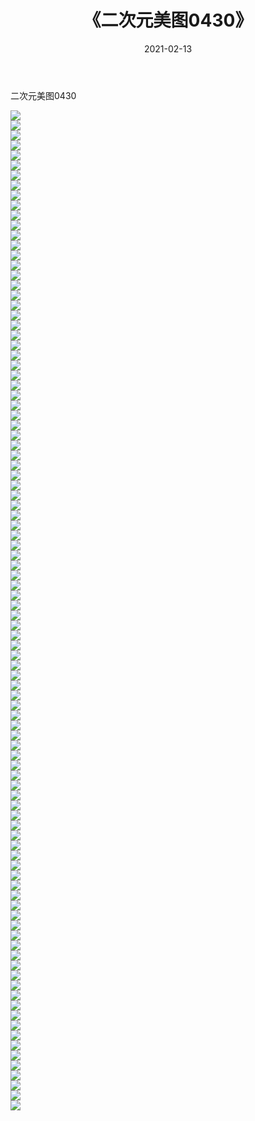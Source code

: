﻿---
layout: post
title:  《二次元美图0430》
date:   2021-02-13
img: http://imgx.orgx.ga/二次元/2021/二次元美图0430/000.jpg
categories: [美女, 清纯, 唯美]
---

二次元美图0430

 ![](http://imgx.orgx.ga/二次元/2021/二次元美图0430/001.jpg) <br>![](http://imgx.orgx.ga/二次元/2021/二次元美图0430/002.jpg) <br>![](http://imgx.orgx.ga/二次元/2021/二次元美图0430/003.jpg) <br>![](http://imgx.orgx.ga/二次元/2021/二次元美图0430/004.jpg) <br>![](http://imgx.orgx.ga/二次元/2021/二次元美图0430/005.jpg) <br>![](http://imgx.orgx.ga/二次元/2021/二次元美图0430/006.jpg) <br>![](http://imgx.orgx.ga/二次元/2021/二次元美图0430/007.jpg) <br>![](http://imgx.orgx.ga/二次元/2021/二次元美图0430/008.jpg) <br>![](http://imgx.orgx.ga/二次元/2021/二次元美图0430/009.jpg) <br>![](http://imgx.orgx.ga/二次元/2021/二次元美图0430/010.jpg) <br>![](http://imgx.orgx.ga/二次元/2021/二次元美图0430/011.jpg) <br>![](http://imgx.orgx.ga/二次元/2021/二次元美图0430/012.jpg) <br>![](http://imgx.orgx.ga/二次元/2021/二次元美图0430/013.jpg) <br>![](http://imgx.orgx.ga/二次元/2021/二次元美图0430/014.jpg) <br>![](http://imgx.orgx.ga/二次元/2021/二次元美图0430/015.jpg) <br>![](http://imgx.orgx.ga/二次元/2021/二次元美图0430/016.jpg) <br>![](http://imgx.orgx.ga/二次元/2021/二次元美图0430/017.jpg) <br>![](http://imgx.orgx.ga/二次元/2021/二次元美图0430/018.jpg) <br>![](http://imgx.orgx.ga/二次元/2021/二次元美图0430/019.jpg) <br>![](http://imgx.orgx.ga/二次元/2021/二次元美图0430/020.jpg) <br>![](http://imgx.orgx.ga/二次元/2021/二次元美图0430/021.jpg) <br>![](http://imgx.orgx.ga/二次元/2021/二次元美图0430/022.jpg) <br>![](http://imgx.orgx.ga/二次元/2021/二次元美图0430/023.jpg) <br>![](http://imgx.orgx.ga/二次元/2021/二次元美图0430/024.jpg) <br>![](http://imgx.orgx.ga/二次元/2021/二次元美图0430/025.jpg) <br>![](http://imgx.orgx.ga/二次元/2021/二次元美图0430/026.jpg) <br>![](http://imgx.orgx.ga/二次元/2021/二次元美图0430/027.jpg) <br>![](http://imgx.orgx.ga/二次元/2021/二次元美图0430/028.jpg) <br>![](http://imgx.orgx.ga/二次元/2021/二次元美图0430/029.jpg) <br>![](http://imgx.orgx.ga/二次元/2021/二次元美图0430/030.jpg) <br>![](http://imgx.orgx.ga/二次元/2021/二次元美图0430/031.jpg) <br>![](http://imgx.orgx.ga/二次元/2021/二次元美图0430/032.jpg) <br>![](http://imgx.orgx.ga/二次元/2021/二次元美图0430/033.jpg) <br>![](http://imgx.orgx.ga/二次元/2021/二次元美图0430/034.jpg) <br>![](http://imgx.orgx.ga/二次元/2021/二次元美图0430/035.jpg) <br>![](http://imgx.orgx.ga/二次元/2021/二次元美图0430/036.jpg) <br>![](http://imgx.orgx.ga/二次元/2021/二次元美图0430/037.jpg) <br>![](http://imgx.orgx.ga/二次元/2021/二次元美图0430/038.jpg) <br>![](http://imgx.orgx.ga/二次元/2021/二次元美图0430/039.jpg) <br>![](http://imgx.orgx.ga/二次元/2021/二次元美图0430/040.jpg) <br>![](http://imgx.orgx.ga/二次元/2021/二次元美图0430/041.jpg) <br>![](http://imgx.orgx.ga/二次元/2021/二次元美图0430/042.jpg) <br>![](http://imgx.orgx.ga/二次元/2021/二次元美图0430/043.jpg) <br>![](http://imgx.orgx.ga/二次元/2021/二次元美图0430/044.jpg) <br>![](http://imgx.orgx.ga/二次元/2021/二次元美图0430/045.jpg) <br>![](http://imgx.orgx.ga/二次元/2021/二次元美图0430/046.jpg) <br>![](http://imgx.orgx.ga/二次元/2021/二次元美图0430/047.jpg) <br>![](http://imgx.orgx.ga/二次元/2021/二次元美图0430/048.jpg) <br>![](http://imgx.orgx.ga/二次元/2021/二次元美图0430/049.jpg) <br>![](http://imgx.orgx.ga/二次元/2021/二次元美图0430/050.jpg) <br>![](http://imgx.orgx.ga/二次元/2021/二次元美图0430/051.jpg) <br>![](http://imgx.orgx.ga/二次元/2021/二次元美图0430/052.jpg) <br>![](http://imgx.orgx.ga/二次元/2021/二次元美图0430/053.jpg) <br>![](http://imgx.orgx.ga/二次元/2021/二次元美图0430/054.jpg) <br>![](http://imgx.orgx.ga/二次元/2021/二次元美图0430/055.jpg) <br>![](http://imgx.orgx.ga/二次元/2021/二次元美图0430/056.jpg) <br>![](http://imgx.orgx.ga/二次元/2021/二次元美图0430/057.jpg) <br>![](http://imgx.orgx.ga/二次元/2021/二次元美图0430/058.jpg) <br>![](http://imgx.orgx.ga/二次元/2021/二次元美图0430/059.jpg) <br>![](http://imgx.orgx.ga/二次元/2021/二次元美图0430/060.jpg) <br>![](http://imgx.orgx.ga/二次元/2021/二次元美图0430/061.jpg) <br>![](http://imgx.orgx.ga/二次元/2021/二次元美图0430/062.jpg) <br>![](http://imgx.orgx.ga/二次元/2021/二次元美图0430/063.jpg) <br>![](http://imgx.orgx.ga/二次元/2021/二次元美图0430/064.jpg) <br>![](http://imgx.orgx.ga/二次元/2021/二次元美图0430/065.jpg) <br>![](http://imgx.orgx.ga/二次元/2021/二次元美图0430/066.jpg) <br>![](http://imgx.orgx.ga/二次元/2021/二次元美图0430/067.jpg) <br>![](http://imgx.orgx.ga/二次元/2021/二次元美图0430/068.jpg) <br>![](http://imgx.orgx.ga/二次元/2021/二次元美图0430/069.jpg) <br>![](http://imgx.orgx.ga/二次元/2021/二次元美图0430/070.jpg) <br>![](http://imgx.orgx.ga/二次元/2021/二次元美图0430/071.jpg) <br>![](http://imgx.orgx.ga/二次元/2021/二次元美图0430/072.jpg) <br>![](http://imgx.orgx.ga/二次元/2021/二次元美图0430/073.jpg) <br>![](http://imgx.orgx.ga/二次元/2021/二次元美图0430/074.jpg) <br>![](http://imgx.orgx.ga/二次元/2021/二次元美图0430/075.jpg) <br>![](http://imgx.orgx.ga/二次元/2021/二次元美图0430/076.jpg) <br>![](http://imgx.orgx.ga/二次元/2021/二次元美图0430/077.jpg) <br>![](http://imgx.orgx.ga/二次元/2021/二次元美图0430/078.jpg) <br>![](http://imgx.orgx.ga/二次元/2021/二次元美图0430/079.jpg) <br>![](http://imgx.orgx.ga/二次元/2021/二次元美图0430/080.jpg) <br>![](http://imgx.orgx.ga/二次元/2021/二次元美图0430/081.jpg) <br>![](http://imgx.orgx.ga/二次元/2021/二次元美图0430/082.jpg) <br>![](http://imgx.orgx.ga/二次元/2021/二次元美图0430/083.jpg) <br>![](http://imgx.orgx.ga/二次元/2021/二次元美图0430/084.jpg) <br>![](http://imgx.orgx.ga/二次元/2021/二次元美图0430/085.jpg) <br>![](http://imgx.orgx.ga/二次元/2021/二次元美图0430/086.jpg) <br>![](http://imgx.orgx.ga/二次元/2021/二次元美图0430/087.jpg) <br>![](http://imgx.orgx.ga/二次元/2021/二次元美图0430/088.jpg) <br>![](http://imgx.orgx.ga/二次元/2021/二次元美图0430/089.jpg) <br>![](http://imgx.orgx.ga/二次元/2021/二次元美图0430/090.jpg) <br>![](http://imgx.orgx.ga/二次元/2021/二次元美图0430/091.jpg) <br>![](http://imgx.orgx.ga/二次元/2021/二次元美图0430/092.jpg) <br>![](http://imgx.orgx.ga/二次元/2021/二次元美图0430/093.jpg) <br>![](http://imgx.orgx.ga/二次元/2021/二次元美图0430/094.jpg) <br>![](http://imgx.orgx.ga/二次元/2021/二次元美图0430/095.jpg) <br>![](http://imgx.orgx.ga/二次元/2021/二次元美图0430/096.jpg) <br>![](http://imgx.orgx.ga/二次元/2021/二次元美图0430/097.jpg) <br>![](http://imgx.orgx.ga/二次元/2021/二次元美图0430/098.jpg) <br>![](http://imgx.orgx.ga/二次元/2021/二次元美图0430/099.jpg) <br>![](http://imgx.orgx.ga/二次元/2021/二次元美图0430/100.jpg) <br>